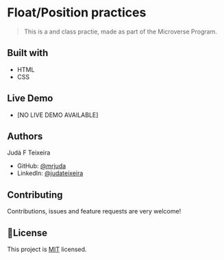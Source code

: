 # Float/Position practices
> This is a <float> and <position> class practie, made as part of the Microverse Program.

## Built with
- HTML
- CSS

## Live Demo
- [NO LIVE DEMO AVAILABLE]

## Authors
Judá F Teixeira
- GitHub: [@mrjuda](https://github.com/mrjuda)
- LinkedIn: [@judateixeira](https://www.linkedin.com/in/judateixeira)

## Contributing
Contributions, issues and feature requests are very welcome!

## 📝License
This project is [MIT](https://github.com/mrjuda/hello-microverse/blob/main/LICENSE) licensed.